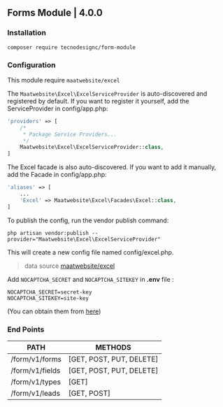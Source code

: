 ## Forms Module | 4.0.0

### Installation

`` composer require tecnodesignc/form-module ``

### Configuration

This module require ``maatwebsite/excel``

The ``Maatwebsite\Excel\ExcelServiceProvider`` is auto-discovered and registered by default.
If you want to register it yourself, add the ServiceProvider in config/app.php:

```php
'providers' => [
    /*
     * Package Service Providers...
     */
    Maatwebsite\Excel\ExcelServiceProvider::class,
]
```

The Excel facade is also auto-discovered.
If you want to add it manually, add the Facade in config/app.php:

```php
'aliases' => [
    ...
    'Excel' => Maatwebsite\Excel\Facades\Excel::class,
]
```

To publish the config, run the vendor publish command:
```
php artisan vendor:publish --provider="Maatwebsite\Excel\ExcelServiceProvider"
```
This will create a new config file named config/excel.php.

> data source [maatwebsite/excel](https://docs.laravel-excel.com/3.1/getting-started/installation.html)


Add `NOCAPTCHA_SECRET` and `NOCAPTCHA_SITEKEY` in **.env** file :

```
NOCAPTCHA_SECRET=secret-key
NOCAPTCHA_SITEKEY=site-key
```

(You can obtain them from [here](https://www.google.com/recaptcha/admin))

### End Points
  | PATH | METHODS |
  | ------------- | ------------- | 
  | /form/v1/forms | [GET, POST, PUT, DELETE] |
  | /form/v1/fields | [GET, POST, PUT, DELETE] |
  | /form/v1/types | [GET] |
  | /form/v1/leads | [GET, POST] |

